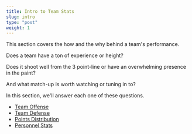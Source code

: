 ```yaml
---
title: Intro to Team Stats
slug: intro
type: "post"
weight: 1
---
```


This section covers the how and the why behind a team's performance.

Does a team have a ton of experience or height?

Does it shoot well from the 3 point-line or have an overwhelming presence in the paint?

And what match-up is worth watching or tuning in to?

In this section, we'll answer each one of these questions.

* [Team Offense](/team-stats/team-offense)
* [Team Defense](/team-stats/team-defense)
* [Points Distribution](/team-stats/points-distribution)
* [Personnel Stats](/team-stats/personnel-stats)

